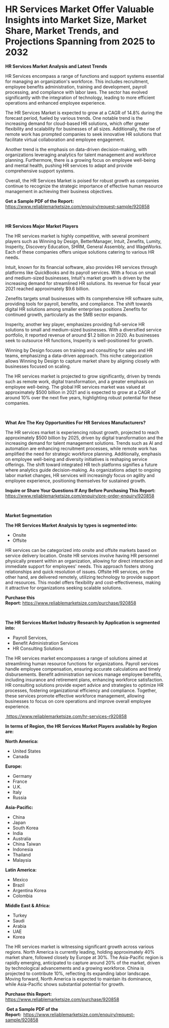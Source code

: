 <p><h1>HR Services Market Offer Valuable Insights into Market Size, Market Share, Market Trends, and Projections Spanning from 2025 to 2032</h1></p><p><strong>HR Services Market Analysis and Latest Trends</strong></p>
<p><p>HR Services encompass a range of functions and support systems essential for managing an organization's workforce. This includes recruitment, employee benefits administration, training and development, payroll processing, and compliance with labor laws. The sector has evolved significantly with the integration of technology, leading to more efficient operations and enhanced employee experience.</p><p>The HR Services Market is expected to grow at a CAGR of 14.8% during the forecast period, fueled by various trends. One notable trend is the increasing demand for cloud-based HR solutions, which offer greater flexibility and scalability for businesses of all sizes. Additionally, the rise of remote work has prompted companies to seek innovative HR solutions that facilitate virtual collaboration and employee engagement.</p><p>Another trend is the emphasis on data-driven decision-making, with organizations leveraging analytics for talent management and workforce planning. Furthermore, there is a growing focus on employee well-being and mental health, pushing HR services to adapt and provide comprehensive support systems.</p><p>Overall, the HR Services Market is poised for robust growth as companies continue to recognize the strategic importance of effective human resource management in achieving their business objectives.</p></p>
<p><strong>Get a Sample PDF of the Report:&nbsp;</strong> <a href="https://www.reliablemarketsize.com/enquiry/request-sample/920858?utm_campaign=2444&utm_medium=2&utm_source=Github&utm_content=ia&utm_term=18042025&utm_id=hr-services">https://www.reliablemarketsize.com/enquiry/request-sample/920858</a></p>
<p>&nbsp;</p>
<p><strong>HR Services Major Market Players</strong></p>
<p><p>The HR services market is highly competitive, with several prominent players such as Winning by Design, BetterManager, Intuit, Zenefits, Lumity, Insperity, Discovery Education, SHRM, General Assembly, and WageWorks. Each of these companies offers unique solutions catering to various HR needs.</p><p>Intuit, known for its financial software, also provides HR services through platforms like QuickBooks and its payroll services. With a focus on small and medium-sized businesses, Intuit's market growth is driven by the increasing demand for streamlined HR solutions. Its revenue for fiscal year 2021 reached approximately $9.6 billion.</p><p>Zenefits targets small businesses with its comprehensive HR software suite, providing tools for payroll, benefits, and compliance. The shift towards digital HR solutions among smaller enterprises positions Zenefits for continued growth, particularly as the SMB sector expands.</p><p>Insperity, another key player, emphasizes providing full-service HR solutions to small and medium-sized businesses. With a diversified service portfolio, it reported revenue of around $1.2 billion in 2020. As businesses seek to outsource HR functions, Insperity is well-positioned for growth.</p><p>Winning by Design focuses on training and consulting for sales and HR teams, emphasizing a data-driven approach. This niche categorization allows Winning by Design to capture market share by aligning closely with businesses focused on scaling.</p><p>The HR services market is projected to grow significantly, driven by trends such as remote work, digital transformation, and a greater emphasis on employee well-being. The global HR services market was valued at approximately $500 billion in 2021 and is expected to grow at a CAGR of around 10% over the next five years, highlighting robust potential for these companies.</p></p>
<p>&nbsp;</p>
<p><strong>What Are The Key Opportunities For HR Services Manufacturers?</strong></p>
<p><p>The HR services market is experiencing robust growth, projected to reach approximately $500 billion by 2025, driven by digital transformation and the increasing demand for talent management solutions. Trends such as AI and automation are enhancing recruitment processes, while remote work has amplified the need for strategic workforce planning. Additionally, emphasis on employee well-being and diversity initiatives is reshaping service offerings. The shift toward integrated HR tech platforms signifies a future where analytics guide decision-making. As organizations adapt to ongoing labor market changes, HR services will increasingly focus on agility and employee experience, positioning themselves for sustained growth.</p></p>
<p><strong>Inquire or Share Your Questions If Any Before Purchasing This Report:</strong> <a href="https://www.reliablemarketsize.com/enquiry/pre-order-enquiry/920858?utm_campaign=2444&utm_medium=2&utm_source=Github&utm_content=ia&utm_term=18042025&utm_id=hr-services">https://www.reliablemarketsize.com/enquiry/pre-order-enquiry/920858</a></p>
<p>&nbsp;</p>
<p><strong>Market Segmentation</strong></p>
<p><strong>The HR Services Market Analysis by types is segmented into:</strong></p>
<p><ul><li>Onsite</li><li>Offsite</li></ul></p>
<p><p>HR services can be categorized into onsite and offsite markets based on service delivery location. Onsite HR services involve having HR personnel physically present within an organization, allowing for direct interaction and immediate support for employees' needs. This approach fosters strong relationships and quick resolution of issues. Offsite HR services, on the other hand, are delivered remotely, utilizing technology to provide support and resources. This model offers flexibility and cost-effectiveness, making it attractive for organizations seeking scalable solutions.</p></p>
<p><strong>Purchase this Report:&nbsp;</strong><a href="https://www.reliablemarketsize.com/purchase/920858?utm_campaign=2444&utm_medium=2&utm_source=Github&utm_content=ia&utm_term=18042025&utm_id=hr-services">https://www.reliablemarketsize.com/purchase/920858</a></p>
<p>&nbsp;</p>
<p><strong>The HR Services Market Industry Research by Application is segmented into:</strong></p>
<p><ul><li>Payroll Services,</li><li>Benefit Administration Services</li><li>HR Consulting Solutions</li></ul></p>
<p><p>The HR services market encompasses a range of solutions aimed at streamlining human resource functions for organizations. Payroll services handle employee compensation, ensuring accurate calculations and timely disbursements. Benefit administration services manage employee benefits, including insurance and retirement plans, enhancing workforce satisfaction. HR consulting solutions provide expert advice and strategies to optimize HR processes, fostering organizational efficiency and compliance. Together, these services promote effective workforce management, allowing businesses to focus on core operations and improve overall employee experience.</p></p>
<p><a href="https://www.reliablemarketsize.com/hr-services-r920858?utm_campaign=2444&utm_medium=2&utm_source=Github&utm_content=ia&utm_term=18042025&utm_id=hr-services">&nbsp;https://www.reliablemarketsize.com/hr-services-r920858</a></p>
<p><strong>In terms of Region, the HR Services Market Players available by Region are:</strong></p>
<p>
    <p> <strong> North America: </strong>
        <ul>
            <li>United States</li>
            <li>Canada</li>
        </ul>
        </p> 
    <p> <strong> Europe: </strong>
        <ul>
            <li>Germany</li>
            <li>France</li>
            <li>U.K.</li>
            <li>Italy</li>
            <li>Russia</li>
        </ul>
        </p> 
    <p> <strong> Asia-Pacific: </strong>
        <ul>
            <li>China</li>
            <li>Japan</li>
            <li>South Korea</li>
            <li>India</li>
            <li>Australia</li>
            <li>China Taiwan</li>
            <li>Indonesia</li>
            <li>Thailand</li>
            <li>Malaysia</li>
        </ul>
        </p> 
    <p> <strong> Latin America: </strong>
        <ul>
            <li>Mexico</li>
            <li>Brazil</li>
            <li>Argentina Korea</li>
            <li>Colombia</li>
        </ul>
        </p> 
    <p> <strong> Middle East & Africa: </strong>
        <ul>
            <li>Turkey</li>
            <li>Saudi</li>
            <li>Arabia</li>
            <li>UAE</li>
            <li>Korea</li>
        </ul>
    </p>
    </p>
<p><p>The HR services market is witnessing significant growth across various regions. North America is currently leading, holding approximately 40% market share, followed closely by Europe at 30%. The Asia-Pacific region is rapidly emerging, anticipated to capture around 20% of the market, driven by technological advancements and a growing workforce. China is projected to contribute 10%, reflecting its expanding labor landscape. Moving forward, North America is expected to maintain its dominance, while Asia-Pacific shows substantial potential for growth.</p></p>
<p><strong>Purchase this Report: </strong><a href="https://www.reliablemarketsize.com/purchase/920858?utm_campaign=2444&utm_medium=2&utm_source=Github&utm_content=ia&utm_term=18042025&utm_id=hr-services">https://www.reliablemarketsize.com/purchase/920858</a></p>
<p>&nbsp;<strong>Get a Sample PDF of the Report:&nbsp;&nbsp;</strong><a href="https://www.reliablemarketsize.com/enquiry/request-sample/920858?utm_campaign=2444&utm_medium=2&utm_source=Github&utm_content=ia&utm_term=18042025&utm_id=hr-services">https://www.reliablemarketsize.com/enquiry/request-sample/920858</a></p>
<p><strong></strong></p>
<p><p></p><p></p><p></p></p>